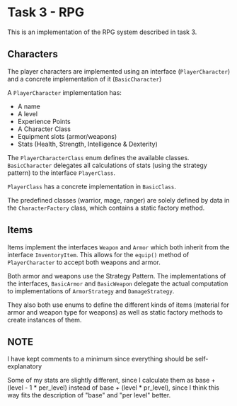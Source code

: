 # Task 3 - RPG
This is an implementation of the RPG system described in task 3.

## Characters
The player characters are implemented using an interface (`PlayerCharacter`) and a concrete implementation of it (`BasicCharacter`)

A `PlayerCharacter` implementation has:
 - A name
 - A level
 - Experience Points
 - A Character Class
 - Equipment slots (armor/weapons)
 - Stats (Health, Strength, Intelligence & Dexterity)

The `PlayerCharacterClass` enum defines the available classes. `BasicCharacter` delegates all calculations of stats (using the strategy pattern) to the interface `PlayerClass`.

`PlayerClass` has a concrete implementation in `BasicClass`. 

The predefined classes (warrior, mage, ranger) are solely defined by data in the `CharacterFactory` class, which contains a static factory method. 

## Items
Items implement the interfaces `Weapon` and `Armor` which both inherit from the interface `InventoryItem`. This allows for the `equip()` method of `PlayerCharacter` to accept both weapons and armor.

Both armor and weapons use the Strategy Pattern. The implementations of the interfaces, `BasicArmor` and `BasicWeapon` delegate the actual computation to implementations of `ArmorStrategy` and `DamageStrategy`.

They also both use enums to define the different kinds of items (material for armor and weapon type for weapons) as well as static factory methods to create instances of them.

## NOTE
I have kept comments to a minimum since everything should be self-explanatory 

Some of my stats are slightly different, since I calculate them as base + (level - 1 * per_level) instead of base + (level * pr_level), since I think this way fits the description of "base" and "per level" better.